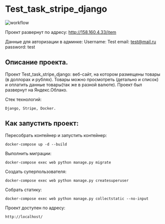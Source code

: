 # Test_task_stripe_django

![workflow](https://github.com/KristinaPyzhenkova/Test_task_stripe_django/actions/workflows/main.yml/badge.svg)

Проект развернут по адресу: http://158.160.4.33/item

Данные для авторизации в админке:
Username: Test
email: test@mail.ru
password: test

## Описание проекта.
Проект Test_task_stripe_django: веб-сайт, на котором размещены товары (в доллорах и рублях). Товары можно просмотреть (детально и список) и оплатить данные товары(так же в разной валюте). Проект был развернут на Яндекс.Облако.

Стек технологий:
```
Django, Stripe, Docker.
```

## Как запустить проект: 
Пересобрать контейнер и запустить контейнер:
```
docker-compose up -d --build
```
Выполнить миграции:
```
docker-compose exec web python manage.py migrate
```
Создать суперпользователя:
```
docker-compose exec web python manage.py createsuperuser
```
Cобрать статику:
```
docker-compose exec web python manage.py collectstatic --no-input
```
Проект доступен по адресу:
```
http://localhost/
```
